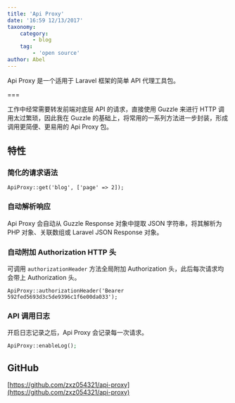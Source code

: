 ```yaml
---
title: 'Api Proxy'
date: '16:59 12/13/2017'
taxonomy:
    category:
        - blog
    tag:
        - 'open source'
author: Abel
---
```


Api Proxy 是一个适用于 Laravel 框架的简单 API 代理工具包。

===

工作中经常需要转发前端对底层 API 的请求，直接使用 Guzzle 来进行 HTTP 调用太过繁琐，因此我在 Guzzle 的基础上，将常用的一系列方法进一步封装，形成调用更简便、更易用的 Api Proxy 包。



## 特性

### 简化的请求语法

```
ApiProxy::get('blog', ['page' => 2]);
```

### 自动解析响应

Api Proxy 会自动从 Guzzle Response 对象中提取 JSON 字符串，将其解析为 PHP 对象、关联数组或 Laravel JSON Response 对象。

### 自动附加 Authorization HTTP 头

可调用 `authorizationHeader` 方法全局附加 Authorization 头，此后每次请求均会带上 Authorization 头。

```
ApiProxy::authorizationHeader('Bearer 592fed5693d3c5de9396c1f6e00da033');
```

### API 调用日志

开启日志记录之后，Api Proxy 会记录每一次请求。

```Php
ApiProxy::enableLog();
```



## GitHub

[https://github.com/zxz054321/api-proxy](https://github.com/zxz054321/api-proxy)